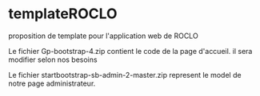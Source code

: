 # templateROCLO
proposition de template pour l'application web de ROCLO

Le fichier Gp-bootstrap-4.zip contient le code de la page d'accueil. il sera modifier selon nos besoins

Le fichier startbootstrap-sb-admin-2-master.zip represent le model de notre page administrateur.
